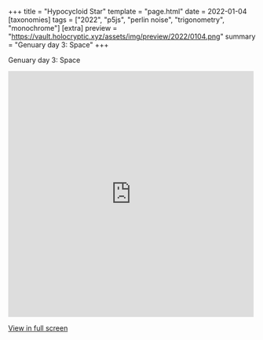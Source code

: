 +++
title = "Hypocycloid Star"
template = "page.html"
date = 2022-01-04
[taxonomies]
tags = ["2022", "p5js", "perlin noise", "trigonometry", "monochrome"]
[extra]
preview = "https://vault.holocryptic.xyz/assets/img/preview/2022/0104.png"
summary = "Genuary day 3: Space"
+++

Genuary day 3: Space

<embed
type="text/html"
src="https://vault.holocryptic.xyz/src/2022/0104"
width="500"
height="500"
/>

<a target=_blank href="https://vault.holocryptic.xyz/src/2022/0104">View in full screen</a>